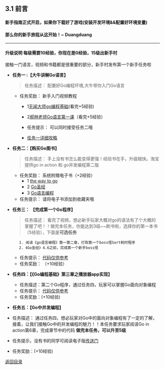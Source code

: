 ## 3.1 前言
#### 新手指南正式开启，如果你下载好了游戏(安装开发环境&&配置好环境变量)

#### 那么你的新手旅程从这开始！~ Duangduang
---------------

#### 升级说明 每级需要10经验，你现在是0经验，15级出新手村
接触一门语言，视频和书籍都是很重要的部分，新手村发布第一个新手任务啦

- **任务一 :【大牛讲解Go语言】**
  > 任务描述： 配置好Go编程环境,大牛带你入门Go语言
  - 任务奖励： 新手入门视频教程 
     - 1[无闻大师go编程基础](https://github.com/Unknwon/go-fundamental-programming)(看完+5经验)
     - 2[郝林老师Go语言第一课](https://www.imooc.com/learn/345)（看完+5经验）
     
    - 任务提示： 可以同时接受任务二哦  
    -  [任务一详细攻略](3.1.1.md)
- **任务二：【购买Go图书】** 
   >任务描述： 手上没有书怎么能变得更强！经验书在手，升级贼快。淘宝提供go in action 和 go并发编程第二版
  - 任务奖励： 系统附赠电子书（+2经验）
      - 1 [the way to go](https://github.com/Unknwon/the-way-to-go_ZH_CN)
      - 2 [Go圣经](https://books.studygolang.com/gopl-zh/ch1/ch1-02.html)
      - 3 [Go语言编程](http://vdisk.weibo.com/s/fBR30EqBY7a)
  - 任务提示： 请将电子书添加到收藏夹哦
 
- **任务三： 【完成第一个Go程序】**

 	>任务描述： 看完了视频，想必新手玩家大概对go的语法有了个大概的掌握了吧！！做完本任务，你能达到3级~~刷书啦，选择你的第一本书（5经验），下面是**可选任务**
 
		 1. 阅读《go语言编程》第一第二章，打败第一个boss怪Sort耗时程序
		 2. 《Go圣经》4.6之前，完成第一个新手boss怪
   - 任务提示： [代码仅供参考](https://github.com/xiaoheigou/GoOOTNV/tree/master/HaveToCode)
   - 任务奖励： （+10经验）
 
- **任务四：【《Go编程基础》第三章之播放器app实现】**
  - 任务描述：第二个Go程序，通过任务四，玩家可以掌握Go面向对象编程
  -  任务提示： [代码仅供参考](https://github.com/xiaoheigou/GoOOTNV/tree/master/HaveToCode) 
  - 任务奖励：(+10经验)
- **任务五：【Go中并发编程】**
 - 任务描述： 通过任务四，想必玩家对Go中的面向对象编程有了一定的了解，接着，让我们接触Go中的并发编程的魅力！！本任务要求玩家阅读Go in action第6章，完成章节中的代码 **做完本任务，可以升至5级**
  - 任务提示，没有书的同学可阅读电子版[传送门](https://github.com/KeKe-Li/book/tree/master/Go)
  - 任务奖励：(+10经验)
  
  [返回目录](https://github.com/xiaoheigou/GoOOTNV/blob/master/eBook/directory.md)
  


